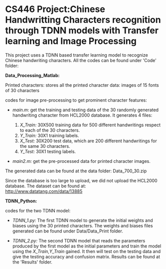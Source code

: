 # CS446 Project:Chinese Handwritting Characters recognition through TDNN models with Transfer learning and Image Processing 
This project uses a TDNN based transfer learning model to recognize Chinese handwriting characters. All the codes can be found under 'Code' folder:

**Data_Processing_Matlab:** 

Printed characters: stores all the printed character data: images of 15 fonts of 30 characters

codes for image pre-processing to get prominent character features:

   * *main.m*: get the training and testing data of the 30 randomly generated handwriting character from HCL2000 database. It generates 4 files:  
   
      1. *X_Train:* 30X500 training data for 500 different handwritings respect to each of the 30 characters.   
      2. *Y_Train:* 30X1 training labels.  
      3. *X_Test:* 30X200 test data, which are 200 different handwritings for the same 30 characters.
      4. *Y_Test:* 30X1 testing labels.
     
   * *main2.m:* get the pre-processed data for printed character images.
    
The generated data can be found at the data folder: Data_700_30.zip

Since the database is too large to upload, we did not upload the HCL2000 database. The dataset can be found at: http://www.datatang.com/data/13885


**TDNN_Python:**

codes for the two TDNN model:

  * *TDNN_1.py:* The first TDNN model to generate the initial weights and biases using the 30 printed characters. The weights and biases files generated can be found under Data/Data_Print folder.
   
  * *TDNN_2.py:* The second TDNN model that reads the parameters produced by the first model as the initial parameters and train the model using the *X_Train*,*Y_Train* gained. It then will test on the testing data and give the testing accuracy and confusion matrix. Results can be found at the 'Results' folder.
